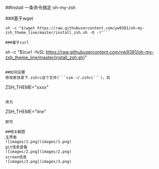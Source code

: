##Install
一条命令搞定 oh-my-zsh

###基于wget
```
sh -c "$(wget https://raw.githubusercontent.com/yw9381/oh-my-zsh_theme_line/master/install_zsh.sh -O -)"```

###基于curl
```
sh -c "$(curl -fsSL https://raw.githubusercontent.com/yw9381/oh-my-zsh_theme_line/master/install_zsh.sh)"
```

##如何设置
修改家目录下.zshrc这个文件(```vim ~/.zshrc```)，将
```
ZSH_THEME="xxxx"
```

改为
```
ZSH_THEME="line"
```
即可

##相关截图
主界面  
![images/1.png](images/1.png)  
git信息查看  
![images/2.png](images/2.png)  
screen信息  
![images/3.png](images/3.png)


